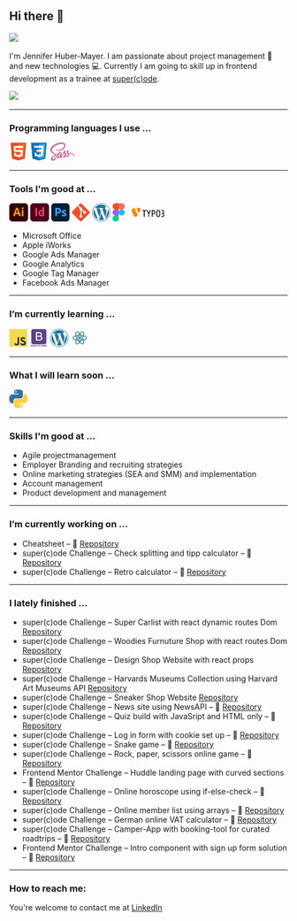 <!-- [![Header]('/images/readme_header.png' "Header")](https://some-url.dev/) -->

## Hi there 👋

![](https://komarev.com/ghpvc/?username=jenniferhubermayer&color=blue&style=for-the-badge)

I'm Jennifer Huber-Mayer. I am passionate about project management 🐙 and new technologies 💻. Currently I am going to skill up in frontend development as a trainee at [super(c)ode](https://www.super-code.de/).

<img src = "https://github-readme-stats.vercel.app/api/top-langs/?username=jenniferhubermayer&layout=compact">

---

### Programming languages I use ...

<img alt="HTML" title="HTML" height="33" src="https://github.com/jenniferhubermayer/jenniferhubermayer/blob/main/images/html.svg" /> <img alt="CSS" title="CSS" height="33" src="https://github.com/jenniferhubermayer/jenniferhubermayer/blob/main/images/css.svg" /> <img alt="Sass" title="Sass" height="33" src="https://github.com/jenniferhubermayer/jenniferhubermayer/blob/main/images/sass.svg" />

---

### Tools I'm good at ...

<img alt="Adobe Illustrator" title="Adobe Illustrator" height="33" src="https://github.com/jenniferhubermayer/jenniferhubermayer/blob/main/images/adobe-illustrator.svg" /> <img alt="Adobe InDesign" title="Adobe InDesign" height="33" src="https://github.com/jenniferhubermayer/jenniferhubermayer/blob/main/images/adobe-indesign.svg" /> <img alt="Adobe Photoshop" title="Adobe Photoshop" height="33" src="https://github.com/jenniferhubermayer/jenniferhubermayer/blob/main/images/adobe-photoshop.svg" /> <img alt="Git" title="Git" height="33" src="https://github.com/jenniferhubermayer/jenniferhubermayer/blob/main/images/git.svg" /> <img alt="WordPress" title="WordPress" height="33" src="https://github.com/jenniferhubermayer/jenniferhubermayer/blob/main/images/wordpress.svg" /> <img alt="Figma" title="Figma" height="33" src="https://github.com/jenniferhubermayer/jenniferhubermayer/blob/main/images/figma.svg" /> <img alt="TYPO3" title="TYPO3" height="33" src="https://github.com/jenniferhubermayer/jenniferhubermayer/blob/main/images/typo3.svg" />

- Microsoft Office
- Apple iWorks
- Google Ads Manager
- Google Analytics
- Google Tag Manager
- Facebook Ads Manager

---

### I’m currently learning ...

<img alt="JavaScript" title="JavaScript" height="33" src="https://github.com/jenniferhubermayer/jenniferhubermayer/blob/main/images/js.svg" /> <img alt="Bootsrap" title="Bootsrap" height="33" src="https://github.com/jenniferhubermayer/jenniferhubermayer/blob/main/images/bootstrap.svg" /> <img alt="WordPress" title="WordPress" height="33" src="https://github.com/jenniferhubermayer/jenniferhubermayer/blob/main/images/wordpress.svg" /> <img alt="React" title="React" height="33" src="https://github.com/jenniferhubermayer/jenniferhubermayer/blob/main/images/react.svg" /> 


---

### What I will learn soon ...

<img alt="Python" title="Python" height="33" src = '/images/python2.png' />

---

### Skills I'm good at ...

- Agile projectmanagement
- Employer Branding and recruiting strategies
- Online marketing strategies (SEA and SMM) and implementation
- Account management
- Product development and management

---

### I’m currently working on ...

- Cheatsheet – 👀 [Repository](https://github.com/jenniferhubermayer/cheatsheet)
- super(c)ode Challenge – Check splitting and tipp calculator – 👀 [Repository](https://github.com/jenniferhubermayer/check-splitting-and-tipp-calculator)
- super(c)ode Challenge – Retro calculator – 👀 [Repository](https://github.com/jenniferhubermayer/retro-calculator)

---

### I lately finished ...

- super(c)ode Challenge – Super Carlist with react dynamic routes Dom [Repository](https://github.com/jenniferhubermayer/super-car-list-react-dynamic-route)
- super(c)ode Challenge – Woodies Furnuture Shop with react routes Dom [Repository](https://github.com/jenniferhubermayer/woodies-furniture-shop-react-routes)
- super(c)ode Challenge – Design Shop Website with react props [Repository](https://github.com/jenniferhubermayer/design-shop-react-props)
- super(c)ode Challenge – Harvards Museums Collection using Harvard Art Museums API [Repository](https://github.com/jenniferhubermayer/harvard-museums-collection-api)
- super(c)ode Challenge – Sneaker Shop Website [Repository](https://github.com/jenniferhubermayer/sneaker-shop)
- super(c)ode Challenge – News site using NewsAPI – 👀 [Repository](https://github.com/jenniferhubermayer/news-site-using-newsapi)
- super(c)ode Challenge – Quiz build with JavaSript and HTML only – 👀 [Repository](https://github.com/jenniferhubermayer/quiz-js-and-html-only)
- super(c)ode Challenge – Log in form with cookie set up – 👀 [Repository](https://github.com/jenniferhubermayer/form-validation-and-cookie-setup)
- super(c)ode Challenge – Snake game – 👀 [Repository](https://github.com/jenniferhubermayer/snake)
- super(c)ode Challenge – Rock, paper, scissors online game – 👀 [Repository](https://github.com/jenniferhubermayer/rock-paper-scissors)
- Frontend Mentor Challenge – Huddle landing page with curved sections – 👀 [Repository](https://github.com/jenniferhubermayer/huddle-landing-page-with-curved-sections)
- super(c)ode Challenge – Online horoscope using if-else-check – 👀 [Repository](https://github.com/jenniferhubermayer/horoscope-using-if-else-check)
- super(c)ode Challenge – Online member list using arrays – 👀 [Repository](https://github.com/jenniferhubermayer/member-list-using-array)
- super(c)ode Challenge – German online VAT calculator – 👀 [Repository](https://github.com/jenniferhubermayer/online-VAT-calculator)
- super(c)ode Challenge – Camper-App with booking-tool for curated roadtrips – 👀 [Repository](https://github.com/jenniferhubermayer/camper-app)
- Frontend Mentor Challenge – Intro component with sign up form solution – 👀 [Repository](https://github.com/jenniferhubermayer/intro-component-with-signup-form)

---

### How to reach me:

You're welcome to contact me at [LinkedIn](https://de.linkedin.com/in/jennifer-huber-mayer)

<!-- <img src = '/images/c-original.svg' width='30'/> -->
<!-- <img src = '/images/cpp.svg' width='30'/> -->
<!-- <img src = '/images/kotlin.svg' width='30'/>  -->
<!-- <img src = '/images/dart.svg' width='33'/>  -->
<!-- <img src = '/images/php.svg' width='40'/> -->
<!-- <img src = '/images/sql.svg' width='30'/>  -->
<!-- <img src='./images/java.svg' width='30'/>  -->

 <!-- ## Technologies I Use
 <img src = '/images/pycharm.svg' width='30'/>  
 <img src = '/images/android.svg' height='40'/>
 <img src = '/images/flutter-logo.svg' width='30'/> 
 <img src = '/images/django.svg' height='40'/> 
 <img src = '/images/flask.png' width='30'/> 
 <img src = '/images/nodejs.svg' width='33'/> 

<!--

Here are some ideas to get you started:

- 🔭 I’m currently working on ...
- 🌱 I’m currently learning ...
- 👯 I’m looking to collaborate on ...
- 🤔 I’m looking for help with ...
- 💬 Ask me about ...
- 😄 Pronouns: ...
- ⚡ Fun fact: ...
-->
